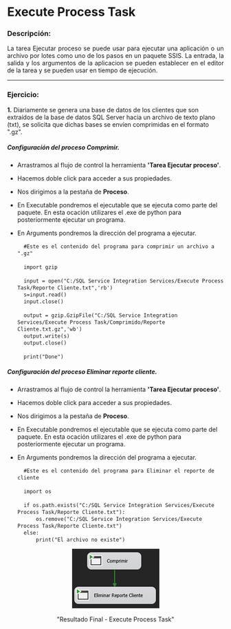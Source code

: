 # Execute Process Task

### **Descripción:**

<div style="text-align: justify">

La tarea Ejecutar proceso se puede usar para ejecutar una aplicación o un archivo por lotes como uno de los pasos en un paquete SSIS. La entrada, la salida y los argumentos de la aplicacion se pueden establecer en el editor de la tarea y se pueden usar en tiempo de ejecución.

</div>

---

### **Ejercicio:**

<b>1.</b> Diariamente se genera una base de datos de los clientes que son extraídos de la base de datos SQL Server hacia un archivo de texto plano (txt), se solicita que dichas bases se envíen comprimidas en el formato ".gz".

##### Configuración del proceso Comprimir.

* Arrastramos al flujo de control la herramienta **'Tarea Ejecutar proceso'**.
* Hacemos doble click para acceder a sus propiedades. 
* Nos dirigimos a la pestaña de **Proceso**.
* En Executable pondremos el ejecutable que se ejecuta como parte del paquete. En esta ocación utilizares el .exe de python para posteriormente ejecutar un programa.
* En Arguments pondremos la dirección del programa a ejecutar.
        
        #Este es el contenido del programa para comprimir un archivo a ".gz"

        import gzip

        input = open("C:/SQL Service Integration Services/Execute Process Task/Reporte Cliente.txt",'rb')
        s=input.read()
        input.close()

        output = gzip.GzipFile("C:/SQL Service Integration Services/Execute Process Task/Comprimido/Reporte Cliente.txt.gz",'wb')
        output.write(s)
        output.close()

        print("Done")

##### Configuración del proceso Eliminar reporte cliente.

* Arrastramos al flujo de control la herramienta **'Tarea Ejecutar proceso'**.
* Hacemos doble click para acceder a sus propiedades. 
* Nos dirigimos a la pestaña de **Proceso**.
* En Executable pondremos el ejecutable que se ejecuta como parte del paquete. En esta ocación utilizares el .exe de python para posteriormente ejecutar un programa.
* En Arguments pondremos la dirección del programa a ejecutar.
        
        #Este es el contenido del programa para Eliminar el reporte de cliente
        
        import os

        if os.path.exists("C:/SQL Service Integration Services/Execute Process Task/Reporte Cliente.txt"):
            os.remove("C:/SQL Service Integration Services/Execute Process Task/Reporte Cliente.txt")
        else:
            print("El archivo no existe")


<div style="text-align: center">

![Resultado Final - Execute Process Task](https://raw.githubusercontent.com/Andres25b/SSIS/master/Anexos/3.-TareaEjeutarProceso.png "Resultado Final - Execute Process Task")

"Resultado Final - Execute Process Task"

</div>

